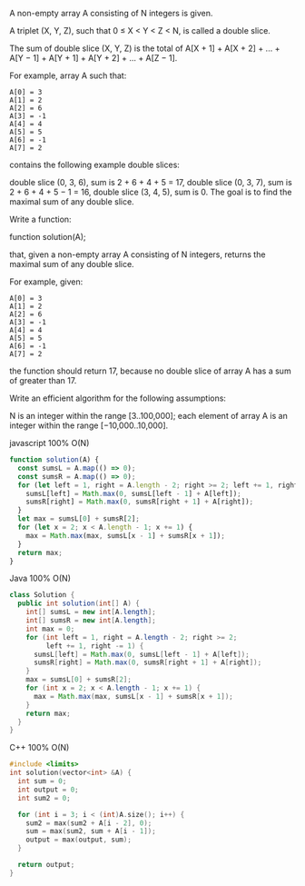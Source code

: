 A non-empty array A consisting of N integers is given.

A triplet (X, Y, Z), such that 0 ≤ X < Y < Z < N, is called a double slice.

The sum of double slice (X, Y, Z) is the total of A[X + 1] + A[X + 2] + ... + A[Y − 1] + A[Y + 1] + A[Y + 2] + ... + A[Z − 1].

For example, array A such that:

    A[0] = 3
    A[1] = 2
    A[2] = 6
    A[3] = -1
    A[4] = 4
    A[5] = 5
    A[6] = -1
    A[7] = 2
contains the following example double slices:

double slice (0, 3, 6), sum is 2 + 6 + 4 + 5 = 17,
double slice (0, 3, 7), sum is 2 + 6 + 4 + 5 − 1 = 16,
double slice (3, 4, 5), sum is 0.
The goal is to find the maximal sum of any double slice.

Write a function:

function solution(A);

that, given a non-empty array A consisting of N integers, returns the maximal sum of any double slice.

For example, given:

    A[0] = 3
    A[1] = 2
    A[2] = 6
    A[3] = -1
    A[4] = 4
    A[5] = 5
    A[6] = -1
    A[7] = 2
the function should return 17, because no double slice of array A has a sum of greater than 17.

Write an efficient algorithm for the following assumptions:

N is an integer within the range [3..100,000];
each element of array A is an integer within the range [−10,000..10,000].



javascript 100% O(N)
```javascript
function solution(A) {
  const sumsL = A.map(() => 0);
  const sumsR = A.map(() => 0);
  for (let left = 1, right = A.length - 2; right >= 2; left += 1, right -= 1) {
    sumsL[left] = Math.max(0, sumsL[left - 1] + A[left]);
    sumsR[right] = Math.max(0, sumsR[right + 1] + A[right]);
  }
  let max = sumsL[0] + sumsR[2];
  for (let x = 2; x < A.length - 1; x += 1) {
    max = Math.max(max, sumsL[x - 1] + sumsR[x + 1]);
  }
  return max;
}
```

Java 100% O(N)
```java
class Solution {
  public int solution(int[] A) {
    int[] sumsL = new int[A.length];
    int[] sumsR = new int[A.length];
    int max = 0;
    for (int left = 1, right = A.length - 2; right >= 2;
         left += 1, right -= 1) {
      sumsL[left] = Math.max(0, sumsL[left - 1] + A[left]);
      sumsR[right] = Math.max(0, sumsR[right + 1] + A[right]);
    }
    max = sumsL[0] + sumsR[2];
    for (int x = 2; x < A.length - 1; x += 1) {
      max = Math.max(max, sumsL[x - 1] + sumsR[x + 1]);
    }
    return max;
  }
}
```



C++ 100% O(N)
```c++
#include <limits>
int solution(vector<int> &A) {
  int sum = 0;
  int output = 0;
  int sum2 = 0;

  for (int i = 3; i < (int)A.size(); i++) {
    sum2 = max(sum2 + A[i - 2], 0);
    sum = max(sum2, sum + A[i - 1]);
    output = max(output, sum);
  }

  return output;
}
```